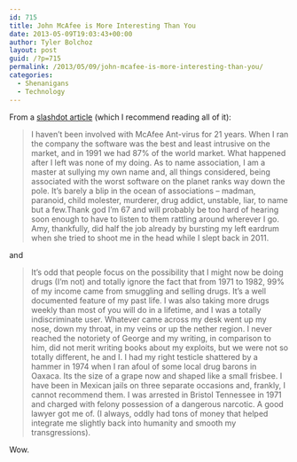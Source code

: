 ```yaml
---
id: 715
title: John McAfee is More Interesting Than You
date: 2013-05-09T19:03:43+00:00
author: Tyler Bolchoz
layout: post
guid: /?p=715
permalink: /2013/05/09/john-mcafee-is-more-interesting-than-you/
categories:
  - Shenanigans
  - Technology
---
```

From a [slashdot article](http://features.slashdot.org/story/13/05/07/2017203/interview-john-mcafee-answers-your-questions "slashdot article") (which I recommend reading all of it):

> I haven&#8217;t been involved with McAfee Ant-virus for 21 years. When I ran the company the software was the best and least intrusive on the market, and in 1991 we had 87% of the world market. What happened after I left was none of my doing. As to name association, I am a master at sullying my own name and, all things considered, being associated with the worst software on the planet ranks way down the pole. It&#8217;s barely a blip in the ocean of associations &#8211; madman, paranoid, child molester, murderer, drug addict, unstable, liar, to name but a few.Thank god I&#8217;m 67 and will probably be too hard of hearing soon enough to have to listen to them rattling around wherever I go. Amy, thankfully, did half the job already by bursting my left eardrum when she tried to shoot me in the head while I slept back in 2011.

and

> It&#8217;s odd that people focus on the possibility that I might now be doing drugs (I&#8217;m not) and totally ignore the fact that from 1971 to 1982, 99% of my income came from smuggling and selling drugs. It&#8217;s a well documented feature of my past life. I was also taking more drugs weekly than most of you will do in a lifetime, and I was a totally indiscriminate user. Whatever came across my desk went up my nose, down my throat, in my veins or up the nether region. I never reached the notoriety of George and my writing, in comparison to him, did not merit writing books about my exploits, but we were not so totally different, he and I. I had my right testicle shattered by a hammer in 1974 when I ran afoul of some local drug barons in Oaxaca. Its the size of a grape now and shaped like a small frisbee. I have been in Mexican jails on three separate occasions and, frankly, I cannot recommend them. I was arrested in Bristol Tennessee in 1971 and charged with felony possession of a dangerous narcotic. A good lawyer got me of. (I always, oddly had tons of money that helped integrate me slightly back into humanity and smooth my transgressions).

Wow.
